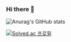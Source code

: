 ### Hi there 👋

![Anurag's GitHub stats](https://github-readme-stats.vercel.app/api?username=tyeong1102&show_icons=true&theme=onedark)

[![Solved.ac
프로필](http://mazassumnida.wtf/api/v2/generate_badge?boj=tyeong1102)](https://solved.ac/tyeong1102)

<!--
**tyeong1102/tyeong1102** is a ✨ _special_ ✨ repository because its `README.md` (this file) appears on your GitHub profile.

Here are some ideas to get you started:

- 🔭 I’m currently working on ...
- 🌱 I’m currently learning ...
- 👯 I’m looking to collaborate on ...
- 🤔 I’m looking for help with ...
- 💬 Ask me about ...
- 📫 How to reach me: ...
- 😄 Pronouns: ...
- ⚡ Fun fact: ...
-->
